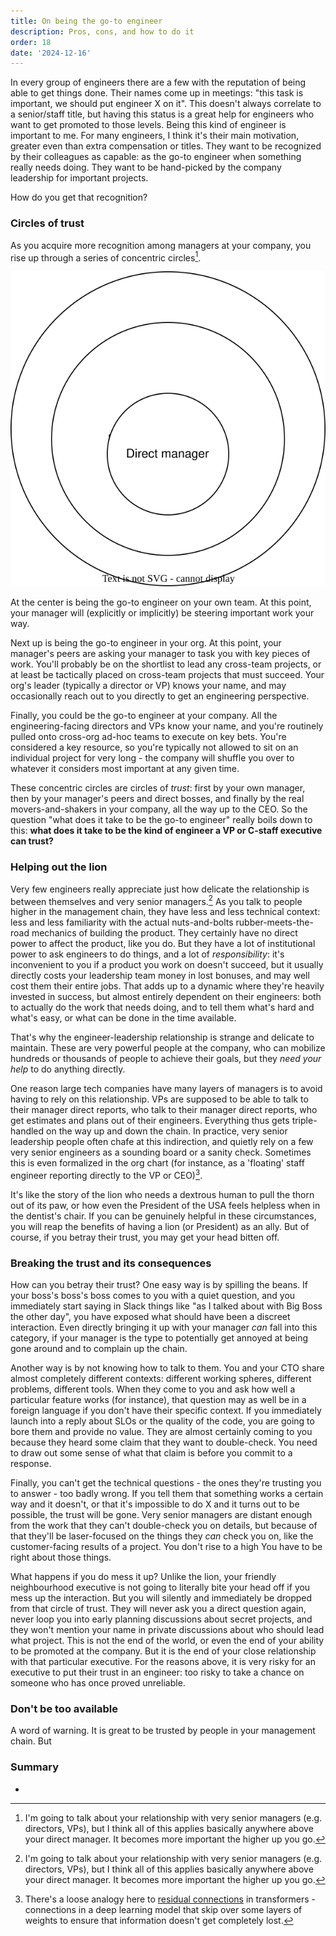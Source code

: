 ```yaml
---
title: On being the go-to engineer
description: Pros, cons, and how to do it
order: 18
date: '2024-12-16'
---
```


In every group of engineers there are a few with the reputation of being able to get things done. Their names come up in meetings: "this task is important, we should put engineer X on it". This doesn't always correlate to a senior/staff title, but having this status is a great help for engineers who want to get promoted to those levels. Being this kind of engineer is important to me. For many engineers, I think it's their main motivation, greater even than extra compensation or titles. They want to be recognized by their colleagues as capable: as the go-to engineer when something really needs doing. They want to be hand-picked by the company leadership for important projects.

How do you get that recognition?

### Circles of trust

As you acquire more recognition among managers at your company, you rise up through a series of concentric circles[^1].

![layers](layers.svg)

At the center is being the go-to engineer on your own team. At this point, your manager will (explicitly or implicitly) be steering important work your way.

Next up is being the go-to engineer in your org. At this point, your manager's peers are asking your manager to task you with key pieces of work. You'll probably be on the shortlist to lead any cross-team projects, or at least be tactically placed on cross-team projects that must succeed. Your org's leader (typically a director or VP) knows your name, and may occasionally reach out to you directly to get an engineering perspective. 

Finally, you could be the go-to engineer at your company. All the engineering-facing directors and VPs know your name, and you're routinely pulled onto cross-org ad-hoc teams to execute on key bets. You're considered a key resource, so you're typically not allowed to sit on an individual project for very long - the company will shuffle you over to whatever it considers most important at any given time.

These concentric circles are circles of _trust_: first by your own manager, then by your manager's peers and direct bosses, and finally by the real movers-and-shakers in your company, all the way up to the CEO. So the question "what does it take to be the go-to engineer" really boils down to this: **what does it take to be the kind of engineer a VP or C-staff executive can trust?**

### Helping out the lion

Very few engineers really appreciate just how delicate the relationship is between themselves and very senior managers.[^1] As you talk to people higher in the management chain, they have less and less technical context: less and less familiarity with the actual nuts-and-bolts rubber-meets-the-road mechanics of building the product. They certainly have no direct power to affect the product, like you do. But they have a lot of institutional power to ask engineers to do things, and a lot of _responsibility_: it's inconvenient to you if a product you work on doesn't succeed, but it usually directly costs your leadership team money in lost bonuses, and may well cost them their entire jobs. That adds up to a dynamic where they're heavily invested in success, but almost entirely dependent on their engineers: both to actually do the work that needs doing, and to tell them what's hard and what's easy, or what can be done in the time available.

That's why the engineer-leadership relationship is strange and delicate to maintain. These are very powerful people at the company, who can mobilize hundreds or thousands of people to achieve their goals, but they _need your help_ to do anything directly.

One reason large tech companies have many layers of managers is to avoid having to rely on this relationship. VPs are supposed to be able to talk to their manager direct reports, who talk to their manager direct reports, who get estimates and plans out of their engineers. Everything thus gets triple-handled on the way up and down the chain. In practice, very senior leadership people often chafe at this indirection, and quietly rely on a few very senior engineers as a sounding board or a sanity check. Sometimes this is even formalized in the org chart (for instance, as a 'floating' staff engineer reporting directly to the VP or CEO)[^2].

It's like the story of the lion who needs a dextrous human to pull the thorn out of its paw, or how even the President of the USA feels helpless when in the dentist's chair. If you can be genuinely helpful in these circumstances, you will reap the benefits of having a lion (or President) as an ally. But of course, if you betray their trust, you may get your head bitten off.

### Breaking the trust and its consequences

How can you betray their trust? One easy way is by spilling the beans. If your boss's boss's boss comes to you with a quiet question, and you immediately start saying in Slack things like "as I talked about with Big Boss the other day", you have exposed what should have been a discreet interaction. Even directly bringing it up with your manager _can_ fall into this category, if your manager is the type to potentially get annoyed at being gone around and to complain up the chain.

Another way is by not knowing how to talk to them. You and your CTO share almost completely different contexts: different working spheres, different problems, different tools. When they come to you and ask how well a particular feature works (for instance), that question may as well be in a foreign language if you don't have their specific context. If you immediately launch into a reply about SLOs or the quality of the code, you are going to bore them and provide no value. They are almost certainly coming to you because they heard some claim that they want to double-check. You need to draw out some sense of what that claim is before you commit to a response.

Finally, you can't get the technical questions - the ones they're trusting you to answer - too badly wrong. If you tell them that something works a certain way and it doesn't, or that it's impossible to do X and it turns out to be possible, the trust will be gone. Very senior managers are distant enough from the work that they can't double-check you on details, but because of that they'll be laser-focused on the things they _can_ check you on, like the customer-facing results of a project. You don't rise to a high  You have to be right about those things.

What happens if you do mess it up? Unlike the lion, your friendly neighbourhood executive is not going to literally bite your head off if you mess up the interaction. But you will silently and immediately be dropped from that circle of trust. They will never ask you a direct question again, never loop you into early planning discussions about secret projects, and they won't mention your name in private discussions about who should lead what project. This is not the end of the world, or even the end of your ability to be promoted at the company. But it is the end of your close relationship with that particular executive. For the reasons above, it is very risky for an executive to put their trust in an engineer: too risky to take a chance on someone who has once proved unreliable.

### Don't be too available

A word of warning. It is great to be trusted by people in your management chain. But 


### Summary

- 

[^1]: I'm going to talk about your relationship with very senior managers (e.g. directors, VPs), but I think all of this applies basically anywhere above your direct manager. It becomes more important the higher up you go.

[^2]: There's a loose analogy here to [residual connections](https://en.wikipedia.org/wiki/Residual_neural_network) in transformers - connections in a deep learning model that skip over some layers of weights to ensure that information doesn't get completely lost.